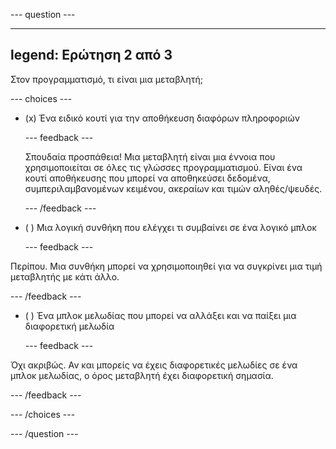 
--- question ---

---
legend: Ερώτηση 2 από 3
---

Στον προγραμματισμό, τι είναι μια μεταβλητή;

--- choices ---

- (x) Ένα ειδικό κουτί για την αποθήκευση διαφόρων πληροφοριών

  --- feedback ---

  Σπουδαία προσπάθεια! Μια μεταβλητή είναι μια έννοια που χρησιμοποιείται σε όλες τις γλώσσες προγραμματισμού. Είναι ένα κουτί αποθήκευσης που μπορεί να αποθηκεύσει δεδομένα, συμπεριλαμβανομένων κειμένου, ακεραίων και τιμών αληθές/ψευδές.

  --- /feedback ---

- ( ) Μια λογική συνθήκη που ελέγχει τι συμβαίνει σε ένα λογικό μπλοκ

  --- feedback ---

Περίπου. Μια συνθήκη μπορεί να χρησιμοποιηθεί για να συγκρίνει μια τιμή μεταβλητής με κάτι άλλο.

  --- /feedback ---

- ( ) Ένα μπλοκ μελωδίας που μπορεί να αλλάξει και να παίξει μια διαφορετική μελωδία

  --- feedback ---

Όχι ακριβώς. Αν και μπορείς να έχεις διαφορετικές μελωδίες σε ένα μπλοκ μελωδίας, ο όρος μεταβλητή έχει διαφορετική σημασία.

  --- /feedback ---

--- /choices ---

--- /question ---
